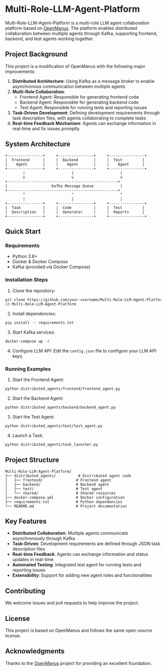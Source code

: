 # Multi-Role-LLM-Agent-Platform

Multi-Role-LLM-Agent-Platform is a multi-role LLM agent collaboration platform based on [OpenManus](https://github.com/OpenManus/OpenManus). The platform enables distributed collaboration between multiple agents through Kafka, supporting frontend, backend, and test agents working together.

## Project Background

This project is a modification of OpenManus with the following major improvements:

1. **Distributed Architecture**: Using Kafka as a message broker to enable asynchronous communication between multiple agents
2. **Multi-Role Collaboration**:
   - Frontend Agent: Responsible for generating frontend code
   - Backend Agent: Responsible for generating backend code
   - Test Agent: Responsible for running tests and reporting issues
3. **Task-Driven Development**: Defining development requirements through task description files, with agents collaborating to complete tasks
4. **Real-time Feedback Mechanism**: Agents can exchange information in real-time and fix issues promptly

## System Architecture

```
+----------------+     +----------------+     +----------------+
|  Frontend      |     |  Backend       |     |  Test         |
|    Agent       |     |    Agent       |     |    Agent      |
+----------------+     +----------------+     +----------------+
        |                     |                     |
        v                     v                     v
+--------------------------------------------------+
|                    Kafka Message Queue            |
+--------------------------------------------------+
        ^                     ^                     ^
        |                     |                     |
+----------------+     +----------------+     +----------------+
|  Task          |     |  Code          |     |  Test         |
|  Description   |     |  Generator     |     |  Reports      |
+----------------+     +----------------+     +----------------+
```

## Quick Start

### Requirements

- Python 3.8+
- Docker & Docker Compose
- Kafka (provided via Docker Compose)

### Installation Steps

1. Clone the repository:
```bash
git clone https://github.com/your-username/Multi-Role-LLM-Agent-Platform.git
cd Multi-Role-LLM-Agent-Platform
```

2. Install dependencies:
```bash
pip install -r requirements.txt
```

3. Start Kafka services:
```bash
docker-compose up -d
```

4. Configure LLM API:
Edit the `config.json` file to configure your LLM API keys.

### Running Examples

1. Start the Frontend Agent:
```bash
python distributed_agents/frontend/frontend_agent.py
```

2. Start the Backend Agent:
```bash
python distributed_agents/backend/backend_agent.py
```

3. Start the Test Agent:
```bash
python distributed_agents/test/test_agent.py
```

4. Launch a Task:
```bash
python distributed_agents/task_launcher.py
```

## Project Structure

```
Multi-Role-LLM-Agent-Platform/
├── distributed_agents/          # Distributed agent code
│   ├── frontend/               # Frontend agent
│   ├── backend/                # Backend agent
│   ├── test/                   # Test agent
│   └── shared/                 # Shared resources
├── docker-compose.yml          # Docker configuration
├── requirements.txt            # Python dependencies
└── README.md                   # Project documentation
```

## Key Features

- **Distributed Collaboration**: Multiple agents communicate asynchronously through Kafka
- **Task-Driven**: Development requirements are defined through JSON task description files
- **Real-time Feedback**: Agents can exchange information and status updates in real-time
- **Automated Testing**: Integrated test agent for running tests and reporting issues
- **Extensibility**: Support for adding new agent roles and functionalities

## Contributing

We welcome issues and pull requests to help improve the project.

## License

This project is based on OpenManus and follows the same open-source license.

## Acknowledgments

Thanks to the [OpenManus](https://github.com/OpenManus/OpenManus) project for providing an excellent foundation.
